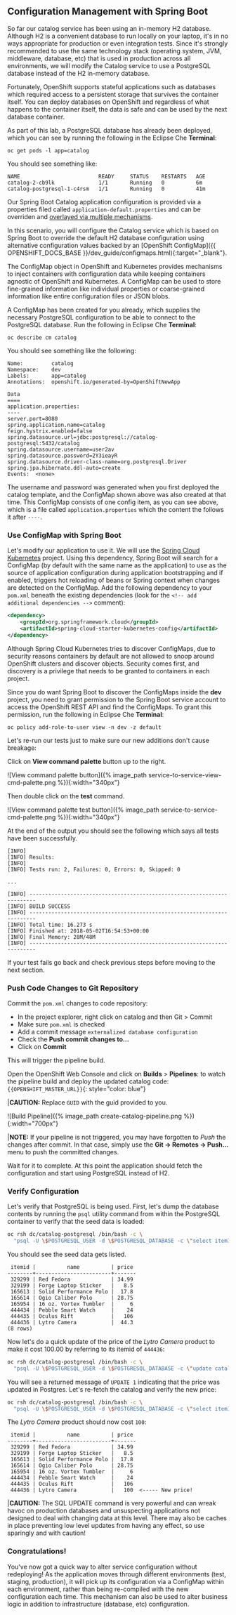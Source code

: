 ## Configuration Management with Spring Boot

So far our catalog service has been using an in-memory H2 database. Although H2 is a
convenient database to run locally on your laptop, it's in no ways appropriate for production
or even integration tests. Since it's strongly recommended to use the same technology stack
(operating system, JVM, middleware, database, etc) that is used in production across all environments,
we will modify the Catalog service to use a PostgreSQL database instead of the H2 in-memory database.

Fortunately, OpenShift supports stateful applications such as databases which required access to a
persistent storage that survives the container itself. You can deploy databases on OpenShift and
regardless of what happens to the container itself, the data is safe and can be used by the next
database container.

As part of this lab, a PostgreSQL database has already been deployed, which you can see by running 
the following in the Eclipse Che **Terminal**:

~~~shell
oc get pods -l app=catalog
~~~

You should see something like:

~~~shell
NAME                         READY     STATUS    RESTARTS   AGE
catalog-2-cb9lk              1/1       Running   0          6m
catalog-postgresql-1-c4rsm   1/1       Running   0          41m
~~~

Our Spring Boot Catalog application configuration is provided via a properties filed called `application-default.properties`
and can be overriden and [overlayed via multiple mechanisms](https://docs.spring.io/spring-boot/docs/current/reference/html/boot-features-external-config.html).

In this scenario, you will configure the Catalog service which is based on Spring Boot to override the default
H2 database configuration using alternative configuration values backed by an [OpenShift ConfigMap]({{ OPENSHIFT_DOCS_BASE }}/dev_guide/configmaps.html){:target="_blank"}.

The ConfigMap object in OpenShift and Kubernetes provides mechanisms to inject containers with configuration 
data while keeping containers agnostic of OpenShift and Kubernetes. A ConfigMap can be used to store fine-grained 
information like individual properties or coarse-grained information like entire configuration files or JSON blobs.

A ConfigMap has been created for you already, which supplies the necessary PostgreSQL configuration to be
able to connect to the PostgreSQL database. Run the following in Eclipse Che **Terminal**:

~~~shell
oc describe cm catalog
~~~

You should see something like the following:

~~~shell
Name:         catalog
Namespace:    dev
Labels:       app=catalog
Annotations:  openshift.io/generated-by=OpenShiftNewApp

Data
====
application.properties:
----
server.port=8080
spring.application.name=catalog
feign.hystrix.enabled=false
spring.datasource.url=jdbc:postgresql://catalog-postgresql:5432/catalog
spring.datasource.username=user2av
spring.datasource.password=2Y3ieayR
spring.datasource.driver-class-name=org.postgresql.Driver
spring.jpa.hibernate.ddl-auto=create
Events:  <none>
~~~

The username and password was generated when you first deployed the catalog template, and the ConfigMap shown
above was also created at that time. This ConfigMap consists of one config item, as you can see above, which is 
a file called `application.properties` which the content the follows it after `----`.

### Use ConfigMap with Spring Boot

Let's modify our application to use it. We will use the [Spring Cloud Kubernetes](https://github.com/fabric8io/spring-cloud-kubernetes#configmap-propertysource)
project. Using this dependency, Spring Boot will search for a ConfigMap (by default with the same name as
the application) to use as the source of application configuration during application bootstrapping and
if enabled, triggers hot reloading of beans or Spring context when changes are detected on the ConfigMap.
Add the following dependency to your `pom.xml` beneath the existing
dependencies (look for the `<!-- add additional dependencies -->` comment):

~~~xml
<dependency>
    <groupId>org.springframework.cloud</groupId>
    <artifactId>spring-cloud-starter-kubernetes-config</artifactId>
</dependency>
~~~

Although Spring Cloud Kubernetes tries to discover ConfigMaps, due to security reasons containers
by default are not allowed to snoop around OpenShift clusters and discover objects. Security comes first,
and discovery is a privilege that needs to be granted to containers in each project.

Since you do want Spring Boot to discover the ConfigMaps inside the **dev** project, you
need to grant permission to the Spring Boot service account to access the OpenShift REST API and find the
ConfigMaps. To grant this permission, run the following in Eclipse Che **Terminal**:

~~~shell
oc policy add-role-to-user view -n dev -z default
~~~

Let's re-run our tests just to make sure our new additions don't cause breakage:

Click on **View command palette** button up to the right.

![View command palette button]({% image_path service-to-service-view-cmd-palette.png %}){:width="340px"}

Then double click on the **test** command.

![View command palette test button]({% image_path service-to-service-cmd-palette.png %}){:width="340px"}

At the end of the output you should see the following which says all tests have been successfully.

~~~shell
[INFO] 
[INFO] Results:
[INFO] 
[INFO] Tests run: 2, Failures: 0, Errors: 0, Skipped: 0

...

[INFO] ------------------------------------------------------------------------
[INFO] BUILD SUCCESS
[INFO] ------------------------------------------------------------------------
[INFO] Total time: 16.273 s
[INFO] Finished at: 2018-05-02T16:54:53+00:00
[INFO] Final Memory: 28M/48M
[INFO] ------------------------------------------------------------------------
~~~

If your test fails go back and check previous steps before moving to the next section.

### Push Code Changes to Git Repository

Commit the `pom.xml` changes to code repository:

* In the project explorer, right click on catalog and then Git > Commit
* Make sure `pom.xml` is checked
* Add a commit message `externalized database configuration`
* Check the **Push commit changes to...**
* Click on **Commit**

This will trigger the pipeline build.

Open the OpenShift Web Console and click on **Builds** > **Pipelines**: to watch the pipeline build and deploy the updated catalog code:
`{{OPENSHIFT_MASTER_URL}}`{: style="color: blue"}

|**CAUTION:** Replace `GUID` with the guid provided to you.

![Build Pipeline]({% image_path create-catalog-pipeline.png %}){:width="700px"}

|**NOTE:** If your pipeline is not triggered, you may have forgotten to *Push* the changes after commit. In that case, 
simply use the **Git -> Remotes -> Push...** menu to push the committed changes.

Wait for it to complete. At this point the application
should fetch the configuration and start using PostgreSQL instead of H2.

### Verify Configuration

Let's verify that PostgreSQL is being used. First, let's dump the database contents by
running the `psql` utility command from within the PostgreSQL container to verify that the seed data is loaded:

~~~sh
oc rsh dc/catalog-postgresql /bin/bash -c \
  "psql -U \$POSTGRESQL_USER -d \$POSTGRESQL_DATABASE -c \"select itemId, name, price from catalog\""
~~~

You should see the seed data gets listed.

~~~
 itemid |          name          | price
--------+------------------------+-------
 329299 | Red Fedora             | 34.99
 329199 | Forge Laptop Sticker   |   8.5
 165613 | Solid Performance Polo |  17.8
 165614 | Ogio Caliber Polo      | 28.75
 165954 | 16 oz. Vortex Tumbler  |     6
 444434 | Pebble Smart Watch     |    24
 444435 | Oculus Rift            |   106
 444436 | Lytro Camera           |  44.3
(8 rows)
~~~

Now let's do a quick update of the price of the _Lytro Camera_ product to make it cost 100.00 by referring to its
itemid of `444436`:

~~~sh
oc rsh dc/catalog-postgresql /bin/bash -c \
  "psql -U \$POSTGRESQL_USER -d \$POSTGRESQL_DATABASE -c \"update catalog set price=100.0 where itemid='444436'\""
~~~

You will see a returned message of `UPDATE 1` indicating that the price was updated in Postgres. Let's re-fetch the catalog
and verify the new price:

~~~sh
oc rsh dc/catalog-postgresql /bin/bash -c \
  "psql -U \$POSTGRESQL_USER -d \$POSTGRESQL_DATABASE -c \"select itemId, name, price from catalog\""
~~~

The _Lytro Camera_ product should now cost `100`:

~~~
 itemid |          name          | price
--------+------------------------+-------
 329299 | Red Fedora             | 34.99
 329199 | Forge Laptop Sticker   |   8.5
 165613 | Solid Performance Polo |  17.8
 165614 | Ogio Caliber Polo      | 28.75
 165954 | 16 oz. Vortex Tumbler  |     6
 444434 | Pebble Smart Watch     |    24
 444435 | Oculus Rift            |   106
 444436 | Lytro Camera           |   100  <----- New price!
~~~

|**CAUTION:** The SQL UPDATE command is very powerful and can wreak havoc on production databases and unsuspecting applications not designed to deal with changing data at this level. There may also be caches in place preventing low level updates from having any effect, so use sparingly and with caution!

### Congratulations!

You've now got a quick way to alter service configuration without redeploying! As the application moves
through different environments (test, staging, production), it will pick up its configuration via a 
ConfigMap within each environment, rather than being re-compiled with the new configuration each time.
This mechanism can also be used to alter business logic in addition to infrastructure (database, etc)
configuration.